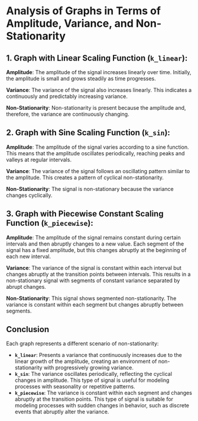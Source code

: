 # Analysis of Graphs in Terms of Amplitude, Variance, and Non-Stationarity

## 1. Graph with Linear Scaling Function (`k_linear`):
**Amplitude**: The amplitude of the signal increases linearly over time. Initially, the amplitude is small and grows steadily as time progresses.

**Variance**: The variance of the signal also increases linearly. This indicates a continuously and predictably increasing variance.

**Non-Stationarity**: Non-stationarity is present because the amplitude and, therefore, the variance are continuously changing.

## 2. Graph with Sine Scaling Function (`k_sin`):

**Amplitude**: The amplitude of the signal varies according to a sine function. This means that the amplitude oscillates periodically, reaching peaks and valleys at regular intervals.

**Variance**: The variance of the signal follows an oscillating pattern similar to the amplitude. This creates a pattern of cyclical non-stationarity.

**Non-Stationarity**: The signal is non-stationary because the variance changes cyclically.

## 3. Graph with Piecewise Constant Scaling Function (`k_piecewise`):

**Amplitude**: The amplitude of the signal remains constant during certain intervals and then abruptly changes to a new value. Each segment of the signal has a fixed amplitude, but this changes abruptly at the beginning of each new interval.

**Variance**: The variance of the signal is constant within each interval but changes abruptly at the transition points between intervals. This results in a non-stationary signal with segments of constant variance separated by abrupt changes.

**Non-Stationarity**: This signal shows segmented non-stationarity. The variance is constant within each segment but changes abruptly between segments.

## Conclusion

Each graph represents a different scenario of non-stationarity:

- **`k_linear`**: Presents a variance that continuously increases due to the linear growth of the amplitude, creating an environment of non-stationarity with progressively growing variance.
- **`k_sin`**: The variance oscillates periodically, reflecting the cyclical changes in amplitude. This type of signal is useful for modeling processes with seasonality or repetitive patterns.
- **`k_piecewise`**: The variance is constant within each segment and changes abruptly at the transition points. This type of signal is suitable for modeling processes with sudden changes in behavior, such as discrete events that abruptly alter the variance.

